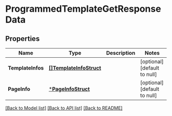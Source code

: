 # ProgrammedTemplateGetResponseData

## Properties
Name | Type | Description | Notes
------------ | ------------- | ------------- | -------------
**TemplateInfos** | [**[]TemplateInfoStruct**](template_info_struct.md) |  | [optional] [default to null]
**PageInfo** | [***PageInfoStruct**](page_info_struct.md) |  | [optional] [default to null]

[[Back to Model list]](../README.md#documentation-for-models) [[Back to API list]](../README.md#documentation-for-api-endpoints) [[Back to README]](../README.md)


